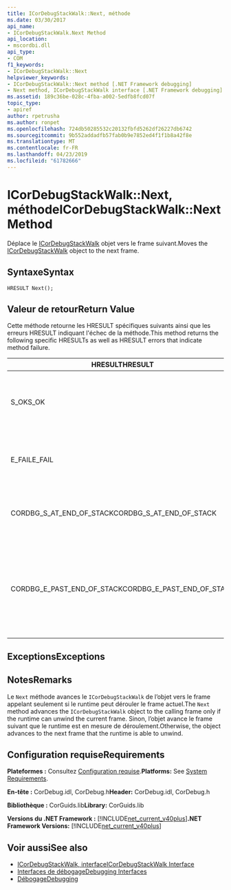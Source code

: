 ```yaml
---
title: ICorDebugStackWalk::Next, méthode
ms.date: 03/30/2017
api_name:
- ICorDebugStackWalk.Next Method
api_location:
- mscordbi.dll
api_type:
- COM
f1_keywords:
- ICorDebugStackWalk::Next
helpviewer_keywords:
- ICorDebugStackWalk::Next method [.NET Framework debugging]
- Next method, ICorDebugStackWalk interface [.NET Framework debugging]
ms.assetid: 189c36be-028c-4fba-a002-5edfb8fcd07f
topic_type:
- apiref
author: rpetrusha
ms.author: ronpet
ms.openlocfilehash: 724db50285532c20132fbfd5262df26227db6742
ms.sourcegitcommit: 9b552addadfb57fab0b9e7852ed4f1f1b8a42f8e
ms.translationtype: MT
ms.contentlocale: fr-FR
ms.lasthandoff: 04/23/2019
ms.locfileid: "61782666"
---
```

# <a name="icordebugstackwalknext-method"></a><span data-ttu-id="3333d-102">ICorDebugStackWalk::Next, méthode</span><span class="sxs-lookup"><span data-stu-id="3333d-102">ICorDebugStackWalk::Next Method</span></span>
<span data-ttu-id="3333d-103">Déplace le [ICorDebugStackWalk](../../../../docs/framework/unmanaged-api/debugging/icordebugstackwalk-interface.md) objet vers le frame suivant.</span><span class="sxs-lookup"><span data-stu-id="3333d-103">Moves the [ICorDebugStackWalk](../../../../docs/framework/unmanaged-api/debugging/icordebugstackwalk-interface.md) object to the next frame.</span></span>  
  
## <a name="syntax"></a><span data-ttu-id="3333d-104">Syntaxe</span><span class="sxs-lookup"><span data-stu-id="3333d-104">Syntax</span></span>  
  
```  
HRESULT Next();  
```  
  
## <a name="return-value"></a><span data-ttu-id="3333d-105">Valeur de retour</span><span class="sxs-lookup"><span data-stu-id="3333d-105">Return Value</span></span>  
 <span data-ttu-id="3333d-106">Cette méthode retourne les HRESULT spécifiques suivants ainsi que les erreurs HRESULT indiquant l'échec de la méthode.</span><span class="sxs-lookup"><span data-stu-id="3333d-106">This method returns the following specific HRESULTs as well as HRESULT errors that indicate method failure.</span></span>  
  
|<span data-ttu-id="3333d-107">HRESULT</span><span class="sxs-lookup"><span data-stu-id="3333d-107">HRESULT</span></span>|<span data-ttu-id="3333d-108">Description</span><span class="sxs-lookup"><span data-stu-id="3333d-108">Description</span></span>|  
|-------------|-----------------|  
|<span data-ttu-id="3333d-109">S_OK</span><span class="sxs-lookup"><span data-stu-id="3333d-109">S_OK</span></span>|<span data-ttu-id="3333d-110">Le runtime s’est correctement déroulé le frame suivant (voir Remarques).</span><span class="sxs-lookup"><span data-stu-id="3333d-110">The runtime successfully unwound to the next frame (see Remarks).</span></span>|  
|<span data-ttu-id="3333d-111">E_FAIL</span><span class="sxs-lookup"><span data-stu-id="3333d-111">E_FAIL</span></span>|<span data-ttu-id="3333d-112">Le `ICorDebugStackWalk` objet n’a pas pu être avancé.</span><span class="sxs-lookup"><span data-stu-id="3333d-112">The `ICorDebugStackWalk` object could not be advanced.</span></span>|  
|<span data-ttu-id="3333d-113">CORDBG_S_AT_END_OF_STACK</span><span class="sxs-lookup"><span data-stu-id="3333d-113">CORDBG_S_AT_END_OF_STACK</span></span>|<span data-ttu-id="3333d-114">La fin de la pile a été atteinte à la suite de ce déroulement.</span><span class="sxs-lookup"><span data-stu-id="3333d-114">The end of the stack was reached as a result of this unwind.</span></span>|  
|<span data-ttu-id="3333d-115">CORDBG_E_PAST_END_OF_STACK</span><span class="sxs-lookup"><span data-stu-id="3333d-115">CORDBG_E_PAST_END_OF_STACK</span></span>|<span data-ttu-id="3333d-116">Le pointeur de frame est déjà à la fin de la pile ; Par conséquent, aucun frame supplémentaires ne sont accessibles.</span><span class="sxs-lookup"><span data-stu-id="3333d-116">The frame pointer is already at the end of the stack; therefore, no additional frames can be accessed.</span></span>|  
  
## <a name="exceptions"></a><span data-ttu-id="3333d-117">Exceptions</span><span class="sxs-lookup"><span data-stu-id="3333d-117">Exceptions</span></span>  
  
## <a name="remarks"></a><span data-ttu-id="3333d-118">Notes</span><span class="sxs-lookup"><span data-stu-id="3333d-118">Remarks</span></span>  
 <span data-ttu-id="3333d-119">Le `Next` méthode avances le `ICorDebugStackWalk` de l’objet vers le frame appelant seulement si le runtime peut dérouler le frame actuel.</span><span class="sxs-lookup"><span data-stu-id="3333d-119">The `Next` method advances the `ICorDebugStackWalk` object to the calling frame only if the runtime can unwind the current frame.</span></span> <span data-ttu-id="3333d-120">Sinon, l’objet avance le frame suivant que le runtime est en mesure de déroulement.</span><span class="sxs-lookup"><span data-stu-id="3333d-120">Otherwise, the object advances to the next frame that the runtime is able to unwind.</span></span>  
  
## <a name="requirements"></a><span data-ttu-id="3333d-121">Configuration requise</span><span class="sxs-lookup"><span data-stu-id="3333d-121">Requirements</span></span>  
 <span data-ttu-id="3333d-122">**Plateformes :** Consultez [Configuration requise](../../../../docs/framework/get-started/system-requirements.md).</span><span class="sxs-lookup"><span data-stu-id="3333d-122">**Platforms:** See [System Requirements](../../../../docs/framework/get-started/system-requirements.md).</span></span>  
  
 <span data-ttu-id="3333d-123">**En-tête :** CorDebug.idl, CorDebug.h</span><span class="sxs-lookup"><span data-stu-id="3333d-123">**Header:** CorDebug.idl, CorDebug.h</span></span>  
  
 <span data-ttu-id="3333d-124">**Bibliothèque :** CorGuids.lib</span><span class="sxs-lookup"><span data-stu-id="3333d-124">**Library:** CorGuids.lib</span></span>  
  
 <span data-ttu-id="3333d-125">**Versions du .NET Framework :** [!INCLUDE[net_current_v40plus](../../../../includes/net-current-v40plus-md.md)]</span><span class="sxs-lookup"><span data-stu-id="3333d-125">**.NET Framework Versions:** [!INCLUDE[net_current_v40plus](../../../../includes/net-current-v40plus-md.md)]</span></span>  
  
## <a name="see-also"></a><span data-ttu-id="3333d-126">Voir aussi</span><span class="sxs-lookup"><span data-stu-id="3333d-126">See also</span></span>

- [<span data-ttu-id="3333d-127">ICorDebugStackWalk, interface</span><span class="sxs-lookup"><span data-stu-id="3333d-127">ICorDebugStackWalk Interface</span></span>](../../../../docs/framework/unmanaged-api/debugging/icordebugstackwalk-interface.md)
- [<span data-ttu-id="3333d-128">Interfaces de débogage</span><span class="sxs-lookup"><span data-stu-id="3333d-128">Debugging Interfaces</span></span>](../../../../docs/framework/unmanaged-api/debugging/debugging-interfaces.md)
- [<span data-ttu-id="3333d-129">Débogage</span><span class="sxs-lookup"><span data-stu-id="3333d-129">Debugging</span></span>](../../../../docs/framework/unmanaged-api/debugging/index.md)

